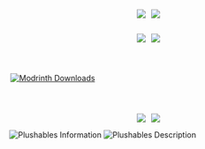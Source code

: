 
<div style="display:flex;justify-content:center;flex-direction:column;">
<br/>
<p style="text-align: center; display: flex; justify-content: center; gap:10px;">
    <a href="https://fabricmc.net/" target="_blank"><img style="display: inline-block; position:relative;" src="https://img.shields.io/badge/mod%20loader-Fabric-brightgreen" /></a>
     <a href="https://github.com/Khazoda/Plushables/tree/1.20-FABRIC" target="_blank"><img style="display: inline-block; position:relative;" src="https://img.shields.io/badge/latest%20version-1.20-blue" /></a>
</p>
<p style="text-align: center; display: flex; justify-content: center; gap:10px;">
    <a href="https://github.com/Khazoda/Plushables/issues" target="_blank"><img style="display: inline-block; position:relative;" src="https://img.shields.io/github/issues/Khazoda/Plushables" /></a>
    <a href="https://github.com/Khazoda/Plushables/tree/1.20-FABRIC" target="_blank"><img style="display: inline-block; position:relative;" src="https://img.shields.io/github/last-commit/Khazoda/Plushables/1.20-FABRIC" /></a>
</p>

<p style="text-align: center; display: flex; justify-content: center; gap:10px;">
    <a href="https://www.curseforge.com/minecraft/mc-mods/plushables"> <img
            src="https://cf.way2muchnoise.eu/full_318603_downloads.svg" alt=""
            style="margin-left: 2px;margin-right: 2px" /></a>

<a href="https://modrinth.com/mod/plushables" style="margin-left: 2px;margin-right: 2px">![Modrinth Downloads](https://img.shields.io/modrinth/dt/plushables?logo=modrinth)</a>
</p>
<p style="text-align: center; display: flex; justify-content: center; gap:10px;">
<a href="https://modrinth.com/mod/fabric-api/versions" target="_blank"><img src="https://github.com/Khazoda/Plushables/raw/1.20-FABRIC/web_assets/button_fabric.png"></a>
<a href="https://modrinth.com/mod/geckolib/versions" target="_blank"><img src="https://github.com/Khazoda/Plushables/raw/1.20-FABRIC/web_assets/button_geckolib.png"></a>
</p>
<div style="min-width:100%; display:block;">
<img src="https://raw.githubusercontent.com/Khazoda/Plushables/1.20-FABRIC/web_assets/information-1.0.0.png" alt="Plushables Information" />
<img src="https://raw.githubusercontent.com/Khazoda/Plushables/1.20-FABRIC/web_assets/description-1.0.0.png" alt="Plushables Description" />
</div>
</div>
